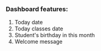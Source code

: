 ### Dashboard features:

1. Today date
2. Today classes date
3. Student's birthday in this month
4. Welcome message